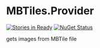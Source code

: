 MBTiles.Provider
================
[![Stories in Ready](https://badge.waffle.io/bertt/MBTiles.Provider.png?label=ready&title=Ready)](https://waffle.io/bertt/MBTiles.Provider)
[![NuGet Status](http://img.shields.io/nuget/v/MBTiles.Provider.svg?style=flat)](https://www.nuget.org/packages/MBTiles.Provider/)

gets images from MBTile file


